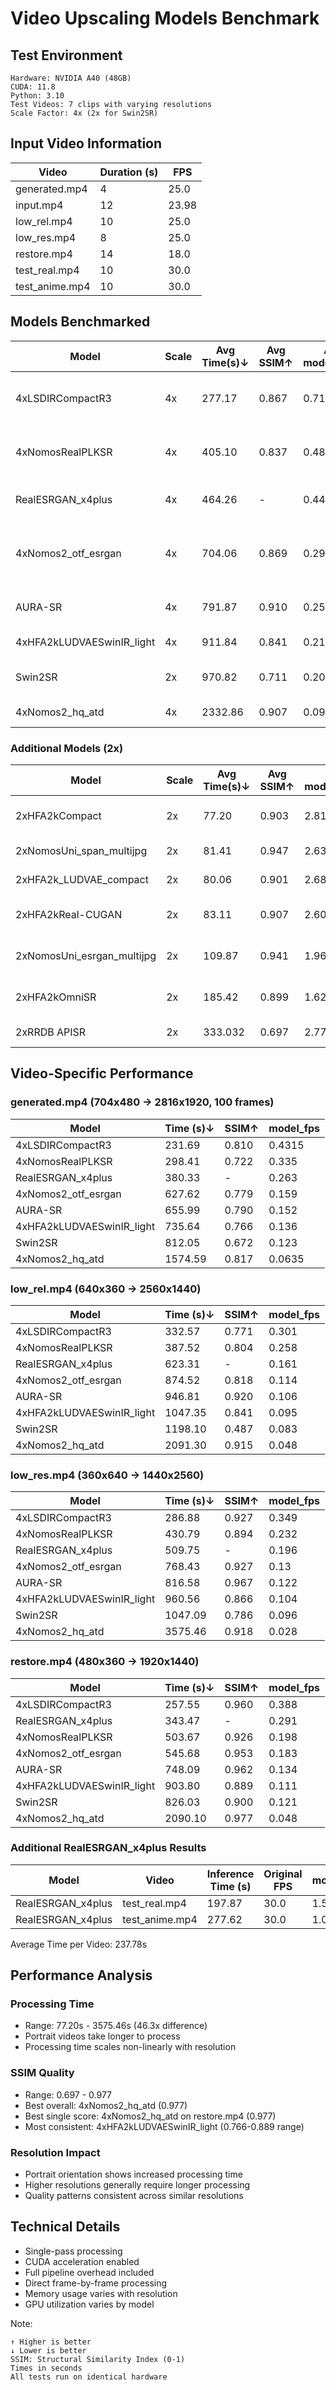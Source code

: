 # Video Upscaling Models Benchmark

## Test Environment
```
Hardware: NVIDIA A40 (48GB)
CUDA: 11.8
Python: 3.10
Test Videos: 7 clips with varying resolutions
Scale Factor: 4x (2x for Swin2SR)
```

## Input Video Information

| Video | Duration (s) | FPS |
| --- | --- | --- |
| generated.mp4 | 4 | 25.0 |
| input.mp4 | 12 | 23.98 |
| low_rel.mp4 | 10 | 25.0 |
| low_res.mp4 | 8 | 25.0 |
| restore.mp4 | 14 | 18.0 |
| test_real.mp4 | 10 | 30.0 |
| test_anime.mp4 | 10 | 30.0 |

## Models Benchmarked

| Model | Scale | Avg Time(s)↓ | Avg SSIM↑ | Avg model_fps↓ | Remarks/Comments |
|-------|-------|-------------|------------|----------------|------------------|
| 4xLSDIRCompactR3 | 4x | 277.17 | 0.867 | 0.715 | Extremely fast, but oversmoothens (water-painted effect) |
| 4xNomosRealPLKSR | 4x | 405.10 | 0.837 | 0.486 | Consistent, solves aliasing, slight oversharpening/line artifacts |
| RealESRGAN_x4plus | 4x | 464.26 | - | 0.447 | Consistent, solves oversharpened edges |
| 4xNomos2_otf_esrgan | 4x | 704.06 | 0.869 | 0.292 | Good quality, solves edge oversharpening, very long inference time |
| AURA-SR | 4x | 791.87 | 0.910 | 0.25 | High SSIM, but over-sharpens with line artifacts |
| 4xHFA2kLUDVAESwinIR_light | 4x | 911.84 | 0.841 | 0.2155 | Decent, but long inference time |
| Swin2SR | 2x | 970.82 | 0.711 | 0.207 | 2x upscale only, mediocre results for cost |
| 4xNomos2_hq_atd | 4x | 2332.86 | 0.907 | 0.09 | Very high quality, extremely slow |

### Additional Models (2x)

| Model | Scale | Avg Time(s)↓ | Avg SSIM↑ | Avg model_fps↓ | Remarks/Comments |
|-------|-------|-------------|------------|----------------|------------------|
| 2xHFA2kCompact | 2x | 77.20 | 0.903 | 2.8154 | Leaves line artifacts, poor portrait video handling |
| 2xNomosUni_span_multijpg | 2x | 81.41 | 0.947 | 2.6364 | Consistent, handles portrait videos well |
| 2xHFA2k_LUDVAE_compact | 2x | 80.06 | 0.901 | 2.6856 | Leaves line artifacts in outputs |
| 2xHFA2kReal-CUGAN | 2x | 83.11 | 0.907 | 2.604 | Noisy outputs, poor portrait video handling |
| 2xNomosUni_esrgan_multijpg | 2x | 109.87 | 0.941 | 1.9656 | Good quality, handles portrait videos well |
| 2xHFA2kOmniSR | 2x | 185.42 | 0.899 | 1.62 | Not recommended, produces blurry video |
| 2xRRDB APISR | 2x | 333.032 | 0.697 | 2.77 | Good results, fast inference time |

## Video-Specific Performance

### generated.mp4 (704x480 → 2816x1920, 100 frames)
| Model | Time (s)↓ | SSIM↑ | model_fps |
|-------|-----------|--------|-----------|
| 4xLSDIRCompactR3 | 231.69 | 0.810 | 0.4315 |
| 4xNomosRealPLKSR | 298.41 | 0.722 | 0.335 |
| RealESRGAN_x4plus | 380.33 | - | 0.263 |
| 4xNomos2_otf_esrgan | 627.62 | 0.779 | 0.159 |
| AURA-SR | 655.99 | 0.790 | 0.152 |
| 4xHFA2kLUDVAESwinIR_light | 735.64 | 0.766 | 0.136 |
| Swin2SR | 812.05 | 0.672 | 0.123 |
| 4xNomos2_hq_atd | 1574.59 | 0.817 | 0.0635 |

### low_rel.mp4 (640x360 → 2560x1440)
| Model | Time (s)↓ | SSIM↑ | model_fps |
|-------|-----------|--------|-----------|
| 4xLSDIRCompactR3 | 332.57 | 0.771 | 0.301 |
| 4xNomosRealPLKSR | 387.52 | 0.804 | 0.258 |
| RealESRGAN_x4plus | 623.31 | - | 0.161 |
| 4xNomos2_otf_esrgan | 874.52 | 0.818 | 0.114 |
| AURA-SR | 946.81 | 0.920 | 0.106 |
| 4xHFA2kLUDVAESwinIR_light | 1047.35 | 0.841 | 0.095 |
| Swin2SR | 1198.10 | 0.487 | 0.083 |
| 4xNomos2_hq_atd | 2091.30 | 0.915 | 0.048 |

### low_res.mp4 (360x640 → 1440x2560)
| Model | Time (s)↓ | SSIM↑ | model_fps |
|-------|-----------|--------|-----------|
| 4xLSDIRCompactR3 | 286.88 | 0.927 | 0.349 |
| 4xNomosRealPLKSR | 430.79 | 0.894 | 0.232 |
| RealESRGAN_x4plus | 509.75 | - | 0.196 |
| 4xNomos2_otf_esrgan | 768.43 | 0.927 | 0.13 |
| AURA-SR | 816.58 | 0.967 | 0.122 |
| 4xHFA2kLUDVAESwinIR_light | 960.56 | 0.866 | 0.104 |
| Swin2SR | 1047.09 | 0.786 | 0.096 |
| 4xNomos2_hq_atd | 3575.46 | 0.918 | 0.028 |

### restore.mp4 (480x360 → 1920x1440)
| Model | Time (s)↓ | SSIM↑ | model_fps |
|-------|-----------|--------|-----------|
| 4xLSDIRCompactR3 | 257.55 | 0.960 | 0.388 |
| RealESRGAN_x4plus | 343.47 | - | 0.291 |
| 4xNomosRealPLKSR | 503.67 | 0.926 | 0.198 |
| 4xNomos2_otf_esrgan | 545.68 | 0.953 | 0.183 |
| AURA-SR | 748.09 | 0.962 | 0.134 |
| 4xHFA2kLUDVAESwinIR_light | 903.80 | 0.889 | 0.111 |
| Swin2SR | 826.03 | 0.900 | 0.121 |
| 4xNomos2_hq_atd | 2090.10 | 0.977 | 0.048 |

### Additional RealESRGAN_x4plus Results

| Model | Video | Inference Time (s) | Original FPS | model_fps |
|-------|-------|-------------------|--------------|-----------|
| RealESRGAN_x4plus | test_real.mp4 | 197.87 | 30.0 | 1.516 |
| RealESRGAN_x4plus | test_anime.mp4 | 277.62 | 30.0 | 1.081 |

Average Time per Video: 237.78s

## Performance Analysis

### Processing Time
- Range: 77.20s - 3575.46s (46.3x difference)
- Portrait videos take longer to process
- Processing time scales non-linearly with resolution

### SSIM Quality
- Range: 0.697 - 0.977
- Best overall: 4xNomos2_hq_atd (0.977)
- Best single score: 4xNomos2_hq_atd on restore.mp4 (0.977)
- Most consistent: 4xHFA2kLUDVAESwinIR_light (0.766-0.889 range)

### Resolution Impact
- Portrait orientation shows increased processing time
- Higher resolutions generally require longer processing
- Quality patterns consistent across similar resolutions

## Technical Details
- Single-pass processing
- CUDA acceleration enabled
- Full pipeline overhead included
- Direct frame-by-frame processing
- Memory usage varies with resolution
- GPU utilization varies by model

Note:
```
↑ Higher is better
↓ Lower is better
SSIM: Structural Similarity Index (0-1)
Times in seconds
All tests run on identical hardware
